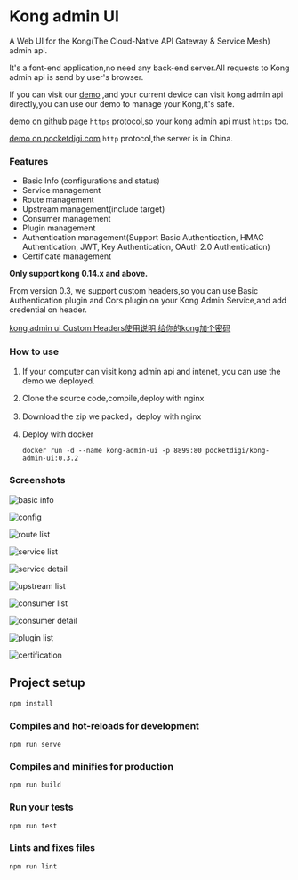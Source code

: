 # Kong admin UI

A Web UI for the Kong(The Cloud-Native API Gateway & Service Mesh) admin api.

It's a font-end application,no need any back-end server.All requests to Kong admin api is send by user's browser.

If you can visit our [demo](https://pocketdigi.github.io/kong-admin-ui) ,and your current device can visit kong admin api directly,you can use our demo to manage your Kong,it's safe. 

[demo on github page](https://pocketdigi.github.io/kong-admin-ui) `https` protocol,so your kong admin api must `https` too.

[demo on pocketdigi.com](http://kong-admin.pocketdigi.com) `http` protocol,the server is in China.



### Features
* Basic Info (configurations and status)
* Service management
* Route management
* Upstream management(include target)
* Consumer management
* Plugin management
* Authentication management(Support Basic Authentication, HMAC Authentication, JWT, Key Authentication, OAuth 2.0 Authentication)
* Certificate management

**Only support kong 0.14.x and above.**

From version 0.3, we support custom headers,so you can use Basic Authentication plugin and Cors plugin on your Kong Admin Service,and add credential on header. 

[kong admin ui Custom Headers使用说明 给你的kong加个密码](https://www.pocketdigi.com/20190613/1644.html)

### How to use
1. If your computer can visit kong admin api and intenet, you can use the demo we deployed.
2. Clone the source code,compile,deploy with nginx
3. Download the zip we packed，deploy with nginx
4. Deploy with docker 

    ``` docker run -d --name kong-admin-ui -p 8899:80 pocketdigi/kong-admin-ui:0.3.2 ```

### Screenshots


![basic info](https://github.com/pocketdigi/kong-admin-ui/raw/master/docs/images/basic_info.png)

![config](https://github.com/pocketdigi/kong-admin-ui/raw/master/docs/images/config.png)

![route list](https://github.com/pocketdigi/kong-admin-ui/raw/master/docs/images/route_list.png)

![service list](https://github.com/pocketdigi/kong-admin-ui/raw/master/docs/images/service_list.png)

![service detail](https://github.com/pocketdigi/kong-admin-ui/raw/master/docs/images/service_detail.png)

![upstream list](https://github.com/pocketdigi/kong-admin-ui/raw/master/docs/images/upstream_list.png)

![consumer list](https://github.com/pocketdigi/kong-admin-ui/raw/master/docs/images/consumer_list.png)

![consumer detail](https://github.com/pocketdigi/kong-admin-ui/raw/master/docs/images/consumer_detail.png)

![plugin list](https://github.com/pocketdigi/kong-admin-ui/raw/master/docs/images/plugin_list.png)

![certification](https://github.com/pocketdigi/kong-admin-ui/raw/master/docs/images/certificate_add.png)
## Project setup
```
npm install
```

### Compiles and hot-reloads for development
```
npm run serve
```

### Compiles and minifies for production
```
npm run build
```

### Run your tests
```
npm run test
```

### Lints and fixes files
```
npm run lint
```



